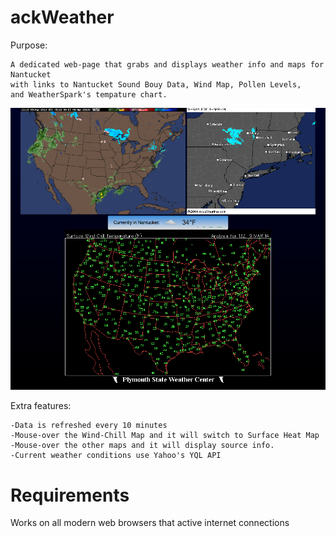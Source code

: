 ackWeather
=====
Purpose: 

	A dedicated web-page that grabs and displays weather info and maps for Nantucket 
	with links to Nantucket Sound Bouy Data, Wind Map, Pollen Levels, 
	and WeatherSpark's tempature chart.

<img src="https://github.com/xeoron/ackWeather/blob/master/images/sample.png?raw=true"/>

Extra features:

	-Data is refreshed every 10 minutes
	-Mouse-over the Wind-Chill Map and it will switch to Surface Heat Map
	-Mouse-over the other maps and it will display source info.
	-Current weather conditions use Yahoo's YQL API
	
Requirements
=====
Works on all modern web browsers that active internet connections

	
